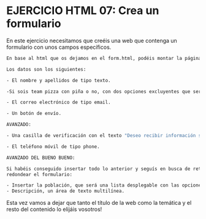# EJERCICIO HTML 07: Crea un formulario

En este ejercicio necesitamos que creéis una web que contenga un formulario con unos campos específicos.

```bash
En base al html que os dejamos en el form.html, podéis montar la página:

Los datos son los siguientes:

- El nombre y apellidos de tipo texto.

-Si sois team pizza con piña o no, con dos opciones excluyentes que serán TeamPiña y TeamNoPiña.

- El correo electrónico de tipo email.

- Un botón de envío.

AVANZADO:

- Una casilla de verificación con el texto "Deseo recibir información sobre novedades y ofertas".

- El teléfono móvil de tipo phone.

AVANZADO DEL BUENO BUENO:

Si habéis conseguido insertar todo lo anterior y seguís en busca de retos, os dejamos un par de opciones más con las que podéis
redondear el formulario:

- Insertar la población, que será una lista desplegable con las opciones Alicante, Madrid, Sevilla y Valencia.
- Descripción, un área de texto multilínea.
```

Esta vez vamos a dejar que tanto el título de la web como la temática y el resto del contenido lo elijáis vosotros!

